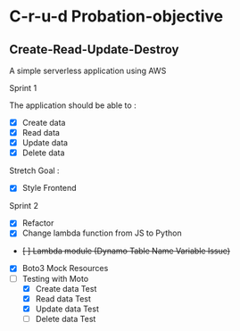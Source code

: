 # C-r-u-d Probation-objective

## Create-Read-Update-Destroy

A simple serverless application using AWS

Sprint 1

The application should be able to :

- [x] Create data
- [x] Read data
- [x] Update data
- [x] Delete data

Stretch Goal :

- [x] Style Frontend

Sprint 2

- [x] Refactor
- [x] Change lambda function from JS to Python
- <s>[ ] Lambda module (Dynamo Table Name Variable Issue)</s>
- [x] Boto3 Mock Resources
- [ ] Testing with Moto
  - [x] Create data Test
  - [x] Read data Test
  - [x] Update data Test
  - [ ] Delete data Test
